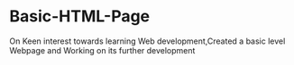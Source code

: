 # Basic-HTML-Page
On Keen interest towards learning Web development,Created a basic level Webpage and Working on its further development
